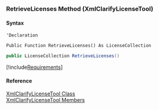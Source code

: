 ﻿### RetrieveLicenses Method (XmlClarifyLicenseTool)

#### Syntax

```vbnet
'Declaration

Public Function RetrieveLicenses() As LicenseCollection
```

```csharp
public LicenseCollection RetrieveLicenses()
```

[!include[Requirements](../partials/requirements.md)]

#### Reference

[XmlClarifyLicenseTool Class](FChoice.Common~FChoice.Common.Licensing.XmlClarifyLicenseTool.md)  
[XmlClarifyLicenseTool Members](FChoice.Common~FChoice.Common.Licensing.XmlClarifyLicenseTool_members.md)